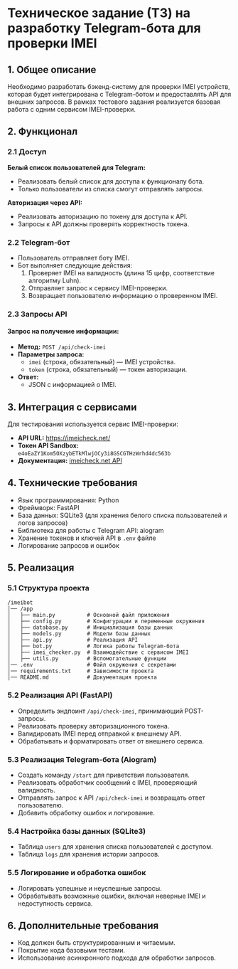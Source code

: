 # Техническое задание (ТЗ) на разработку Telegram-бота для проверки IMEI

## 1. Общее описание
Необходимо разработать бэкенд-систему для проверки IMEI устройств, которая будет интегрирована с Telegram-ботом и предоставлять API для внешних запросов. В рамках тестового задания реализуется базовая работа с одним сервисом IMEI-проверки.

## 2. Функционал

### 2.1 Доступ
**Белый список пользователей для Telegram:**
- Реализовать белый список для доступа к функционалу бота.
- Только пользователи из списка смогут отправлять запросы.

**Авторизация через API:**
- Реализовать авторизацию по токену для доступа к API.
- Запросы к API должны проверять корректность токена.

### 2.2 Telegram-бот
- Пользователь отправляет боту IMEI.
- Бот выполняет следующие действия:
  1. Проверяет IMEI на валидность (длина 15 цифр, соответствие алгоритму Luhn).
  2. Отправляет запрос к сервису IMEI-проверки.
  3. Возвращает пользователю информацию о проверенном IMEI.
  
### 2.3 Запросы API
#### Запрос на получение информации:
- **Метод:** `POST /api/check-imei`
- **Параметры запроса:**
  - `imei` (строка, обязательный) — IMEI устройства.
  - `token` (строка, обязательный) — токен авторизации.
- **Ответ:**
  - JSON с информацией о IMEI.

## 3. Интеграция с сервисами
Для тестирования используется сервис IMEI-проверки:
- **API URL:** https://imeicheck.net/
- **Токен API Sandbox:** `e4oEaZY1Kom5OXzybETkMlwjOCy3i8GSCGTHzWrhd4dc563b`
- **Документация:** [imeicheck.net API](https://imeicheck.net/promo-api)

## 4. Технические требования
- Язык программирования: Python
- Фреймворк: FastAPI
- База данных: SQLite3 (для хранения белого списка пользователей и логов запросов)
- Библиотека для работы с Telegram API: aiogram
- Хранение токенов и ключей API в `.env` файле
- Логирование запросов и ошибок

## 5. Реализация
### 5.1 Структура проекта
```
/imeibot
│── /app
│   ├── main.py          # Основной файл приложения
│   ├── config.py        # Конфигурации и переменные окружения
│   ├── database.py      # Инициализация базы данных
│   ├── models.py        # Модели базы данных
│   ├── api.py           # Реализация API
│   ├── bot.py           # Логика работы Telegram-бота
│   ├── imei_checker.py  # Взаимодействие с сервисом IMEI
│   ├── utils.py         # Вспомогательные функции
│── .env                 # Файл окружения с секретами
│── requirements.txt     # Зависимости проекта
│── README.md            # Документация проекта
```

### 5.2 Реализация API (FastAPI)
- Определить эндпоинт `/api/check-imei`, принимающий POST-запросы.
- Реализовать проверку авторизационного токена.
- Валидировать IMEI перед отправкой к внешнему API.
- Обрабатывать и форматировать ответ от внешнего сервиса.

### 5.3 Реализация Telegram-бота (Aiogram)
- Создать команду `/start` для приветствия пользователя.
- Реализовать обработчик сообщений с IMEI, проверяющий валидность.
- Отправлять запрос к API `/api/check-imei` и возвращать ответ пользователю.
- Добавить обработку ошибок и логирование.

### 5.4 Настройка базы данных (SQLite3)
- Таблица `users` для хранения списка пользователей с доступом.
- Таблица `logs` для хранения истории запросов.

### 5.5 Логирование и обработка ошибок
- Логировать успешные и неуспешные запросы.
- Обрабатывать возможные ошибки, включая неверные IMEI и недоступность сервиса.

## 6. Дополнительные требования
- Код должен быть структурированным и читаемым.
- Покрытие кода базовыми тестами.
- Использование асинхронного подхода для обработки запросов.

